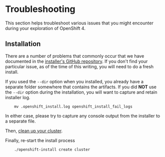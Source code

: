 # Troubleshooting
This section helps troubleshoot various issues that you might encounter
during your exploration of OpenShift 4.

## Installation
There are a number of problems that commonly occur that we have documented in
the [installer's GitHub
repository](https://github.com/openshift/installer/blob/master/docs/user/troubleshooting.md).
If you don't find your particular issue, as of the time of this writing, you
will need to do a fresh install.

If you used the `--dir` option when you installed, you already have a
separate folder somewhere that contains the artifacts. If you did **NOT** use
the `--dir` option during the installation, you will want to capture and
retain installer log.

        mv .openshift_install.log openshift_install_fail_logs

In either case, please try to capture any console output from the installer
to a separate file.

Then, [clean up your cluster](08-cleanup.md).

Finally, re-start the install process

        ./openshift-install create cluster

